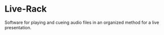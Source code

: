 # Live-Rack
Software for playing and cueing  audio files in an organized method for a live presentation.
